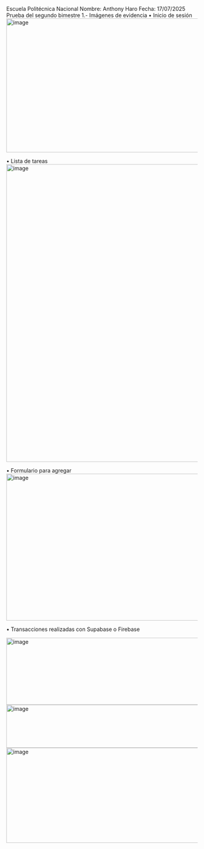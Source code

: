 Escuela Politécnica Nacional
Nombre: Anthony Haro
Fecha: 17/07/2025
Prueba del segundo bimestre
1.- Imágenes de evidencia
•	Inicio de sesión
 <img width="886" height="352" alt="image" src="https://github.com/user-attachments/assets/51102a1d-a473-4418-bd5e-82a601120617" />

•	Lista de tareas
 <img width="886" height="782" alt="image" src="https://github.com/user-attachments/assets/8d7efa69-cbc6-44e5-a334-b08de020d94d" />

•	Formulario para agregar 
 <img width="886" height="386" alt="image" src="https://github.com/user-attachments/assets/66548f03-ca04-4ad8-af05-6d49c6ca27f9" />

•	Transacciones realizadas con Supabase o Firebase
  
 <img width="886" height="176" alt="image" src="https://github.com/user-attachments/assets/d959ff32-612d-4c7b-a843-3090f6426070" />

<img width="886" height="113" alt="image" src="https://github.com/user-attachments/assets/61aec3e7-943d-42f1-958e-6fb448b62e4f" />
<img width="886" height="250" alt="image" src="https://github.com/user-attachments/assets/61182318-5be9-42fe-b15c-6e37655db4f6" />
